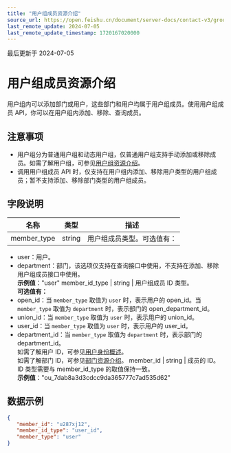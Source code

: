 ```yaml
---
title: "用户组成员资源介绍"
source_url: https://open.feishu.cn/document/server-docs/contact-v3/group-member/overview
last_remote_update: 2024-07-05
last_remote_update_timestamp: 1720167020000
---
```

最后更新于 2024-07-05

#  用户组成员资源介绍

用户组内可以添加部门或用户，这些部门和用户均属于用户组成员。使用用户组成员 API，你可以在用户组内添加、移除、查询成员。

## 注意事项

- 用户组分为普通用户组和动态用户组，仅普通用户组支持手动添加或移除成员。如需了解用户组，可参见[用户组资源介绍](https://open.feishu.cn/document/uAjLw4CM/ukTMukTMukTM/reference/contact-v3/group/overview)。
- 调用用户组成员 API 时，仅支持在用户组内添加、移除用户类型的用户组成员；暂不支持添加、移除部门类型的用户组成员。

## 字段说明

名称 | 类型 | 描述
--- | --- | ---
member_type | string | 用户组成员类型。可选值有：  
- user：用户。  
- department：部门，该选项仅支持在查询接口中使用，不支持在添加、移除用户组成员接口中使用。  
**示例值**："user"
member_id_type | string | 用户组成员 ID 类型。  
**可选值有：**  
- open_id：当 `member_type` 取值为 `user` 时，表示用户的 open_id。当 `member_type` 取值为 `department` 时，表示部门的 open_department_id。  
- union_id：当 `member_type` 取值为 `user` 时，表示用户的 union_id。  
- user_id：当 `member_type` 取值为 `user` 时，表示用户的 user_id。  
- department_id：当 `member_type` 取值为 `department` 时，表示部门的 department_id。  
如需了解用户 ID，可参见[用户身份概述](https://open.feishu.cn/document/home/user-identity-introduction/introduction)。  
如需了解部门 ID，可参见[部门资源介绍](https://open.feishu.cn/document/uAjLw4CM/ukTMukTMukTM/reference/contact-v3/department/field-overview)。
member_id | string | 成员的 ID。ID 类型需要与 member_id_type 的取值保持一致。  
**示例值**："ou_7dab8a3d3cdcc9da365777c7ad535d62"

## 数据示例

```json 
{
   "member_id": "u287xj12",
   "member_id_type": "user_id",
   "member_type": "user"
}
```
